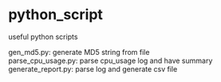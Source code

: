 # python_script
useful python scripts
  
gen_md5.py: generate MD5 string from file  
parse_cpu_usage.py: parse cpu_usage log and have summary  
generate_report.py: parse log and generate csv file
